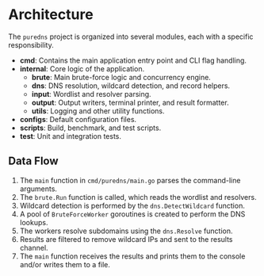 # Architecture

The `puredns` project is organized into several modules, each with a specific responsibility.

- **cmd**: Contains the main application entry point and CLI flag handling.
- **internal**: Core logic of the application.
  - **brute**: Main brute-force logic and concurrency engine.
  - **dns**: DNS resolution, wildcard detection, and record helpers.
  - **input**: Wordlist and resolver parsing.
  - **output**: Output writers, terminal printer, and result formatter.
  - **utils**: Logging and other utility functions.
- **configs**: Default configuration files.
- **scripts**: Build, benchmark, and test scripts.
- **test**: Unit and integration tests.

## Data Flow

1. The `main` function in `cmd/puredns/main.go` parses the command-line arguments.
2. The `brute.Run` function is called, which reads the wordlist and resolvers.
3. Wildcard detection is performed by the `dns.DetectWildcard` function.
4. A pool of `BruteForceWorker` goroutines is created to perform the DNS lookups.
5. The workers resolve subdomains using the `dns.Resolve` function.
6. Results are filtered to remove wildcard IPs and sent to the results channel.
7. The `main` function receives the results and prints them to the console and/or writes them to a file.
